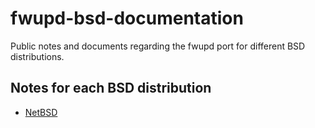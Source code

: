 # fwupd-bsd-documentation
Public notes and documents regarding the fwupd port for different BSD distributions.

## Notes for each BSD distribution
- [NetBSD](https://github.com/3mdeb/fwupd-bsd-documentation/blob/main/NetBSD.md)
